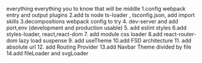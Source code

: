 everything
everything you to know that will be middle 
1.config webpack entry and output plugins
2.add ts node ts-loader , tsconfig.json, add import skills 
3.decompositions webpack config to try 
4. dev-server and add port,env (development and production usable)
5. add eslint styles 
6.add styles-loader, react,react-dom 
7. add module css loader 
8.add react-router-dom lazy load suspense 
9. add useTheme 
10.add FSD architecture 
11. add absolute url 
12. add Routing Provider
13.add Navbar Theme divided by file
14.add fileLoader and svgLoader